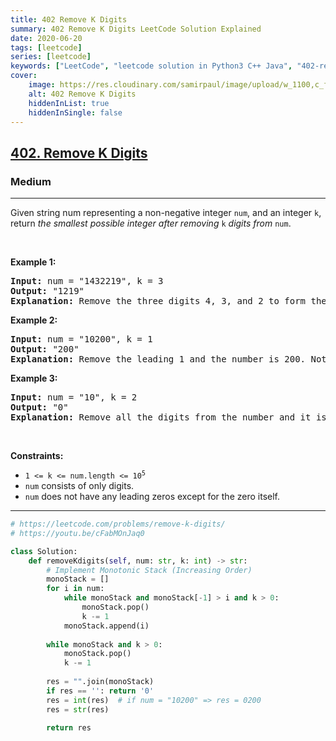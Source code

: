 ```yaml
---
title: 402 Remove K Digits
summary: 402 Remove K Digits LeetCode Solution Explained
date: 2020-06-20
tags: [leetcode]
series: [leetcode]
keywords: ["LeetCode", "leetcode solution in Python3 C++ Java", "402-remove-k-digits LeetCode Solution Explained"]
cover:
    image: https://res.cloudinary.com/samirpaul/image/upload/w_1100,c_fit,co_rgb:FFFFFF,l_text:Arial_75_bold:402 Remove K Digits - Solution Explained/problem-solving.webp
    alt: 402 Remove K Digits
    hiddenInList: true
    hiddenInSingle: false
---
```



<h2><a href="https://leetcode.com/problems/remove-k-digits/">402. Remove K Digits</a></h2><h3>Medium</h3><hr><div><p>Given string num representing a non-negative integer <code>num</code>, and an integer <code>k</code>, return <em>the smallest possible integer after removing</em> <code>k</code> <em>digits from</em> <code>num</code>.</p>

<p>&nbsp;</p>
<p><strong>Example 1:</strong></p>

<pre><strong>Input:</strong> num = "1432219", k = 3
<strong>Output:</strong> "1219"
<strong>Explanation:</strong> Remove the three digits 4, 3, and 2 to form the new number 1219 which is the smallest.
</pre>

<p><strong>Example 2:</strong></p>

<pre><strong>Input:</strong> num = "10200", k = 1
<strong>Output:</strong> "200"
<strong>Explanation:</strong> Remove the leading 1 and the number is 200. Note that the output must not contain leading zeroes.
</pre>

<p><strong>Example 3:</strong></p>

<pre><strong>Input:</strong> num = "10", k = 2
<strong>Output:</strong> "0"
<strong>Explanation:</strong> Remove all the digits from the number and it is left with nothing which is 0.
</pre>

<p>&nbsp;</p>
<p><strong>Constraints:</strong></p>

<ul>
	<li><code>1 &lt;= k &lt;= num.length &lt;= 10<sup>5</sup></code></li>
	<li><code>num</code> consists of only digits.</li>
	<li><code>num</code> does not have any leading zeros except for the zero itself.</li>
</ul>
</div>

---




```python
# https://leetcode.com/problems/remove-k-digits/
# https://youtu.be/cFabMOnJaq0

class Solution:
    def removeKdigits(self, num: str, k: int) -> str:
        # Implement Monotonic Stack (Increasing Order)
        monoStack = []
        for i in num:
            while monoStack and monoStack[-1] > i and k > 0:
                monoStack.pop()
                k -= 1
            monoStack.append(i)
        
        while monoStack and k > 0:
            monoStack.pop()
            k -= 1
        
        res = "".join(monoStack)
        if res == '': return '0'
        res = int(res)  # if num = "10200" => res = 0200
        res = str(res)
        
        return res
```
